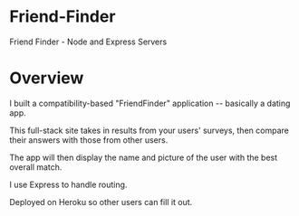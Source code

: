 # Friend-Finder
Friend Finder - Node and Express Servers

# Overview

I built a compatibility-based "FriendFinder" application -- basically a dating app. 

This full-stack site takes in results from your users' surveys, then compare their answers with those from other users. 

The app will then display the name and picture of the user with the best overall match. 

I use Express to handle routing.

Deployed on Heroku so other users can fill it out.



